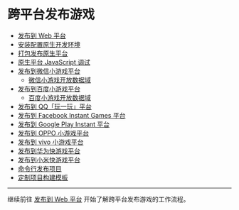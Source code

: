 # 跨平台发布游戏

- [发布到 Web 平台](publish-web.md)
- [安装配置原生开发环境](setup-native-development.md)
- [打包发布原生平台](publish-native.md)
- [原生平台 JavaScript 调试](debug-jsb.md)
- [发布到微信小游戏平台](publish-wechatgame.md)
    - [微信小游戏开放数据域](publish-wechatgame-sub-domain.md)
- [发布到百度小游戏平台](publish-baidugame.md)
    - [百度小游戏开放数据域](publish-baidugame-sub-domain.md)
- [发布到 QQ「玩一玩」平台](publish-qqplay.md)
- [发布到 Facebook Instant Games 平台](publish-fb-instant-games.md)
- [发布到 Google Play Instant 平台](publish-android-instant.md)
- [发布到 OPPO 小游戏平台](publish-oppo-instant-games.md)
- [发布到 vivo 小游戏平台](publish-vivo-instant-games.md)
- [发布到华为快游戏平台](publish-huawei-fast-games.md)
- [发布到小米快游戏平台](publish-xiaomi-quick-games.md)
- [命令行发布项目](publish-in-command-line.md)
- [定制项目构建模板](custom-project-build-template.md)

<hr>

继续前往 [发布到 Web 平台](publish-web.md) 开始了解跨平台发布游戏的工作流程。